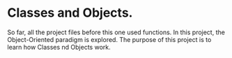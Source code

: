 # Classes and Objects.

So far, all the project files before this one used functions. In this project, the Object-Oriented paradigm is explored. The purpose of this project is to learn how Classes nd Objects work.
